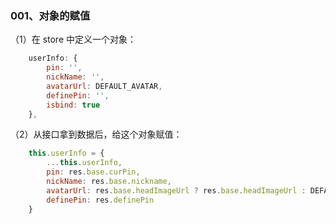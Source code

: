 

### 001、对象的赋值

（1）在 store 中定义一个对象：

```javascript
    userInfo: {
        pin: '',
        nickName: '',
        avatarUrl: DEFAULT_AVATAR,
        definePin: '',
        isbind: true
    },
```

（2）从接口拿到数据后，给这个对象赋值：

```javascript
    this.userInfo = {
        ...this.userInfo,
        pin: res.base.curPin,
        nickName: res.base.nickname,
        avatarUrl: res.base.headImageUrl ? res.base.headImageUrl : DEFAULT_AVATAR,
        definePin: res.definePin
    }
```
